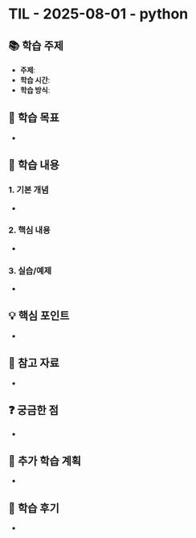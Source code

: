 # TIL - 2025-08-01 - python

## 📚 학습 주제
- **주제**: 
- **학습 시간**: 
- **학습 방식**: 

## 🎯 학습 목표
- 

## 📖 학습 내용

### 1. 기본 개념
- 

### 2. 핵심 내용
- 

### 3. 실습/예제
- 

## 💡 핵심 포인트
- 

## 🔗 참고 자료
- 

## ❓ 궁금한 점
- 

## 📝 추가 학습 계획
- 

## 💭 학습 후기
- 
